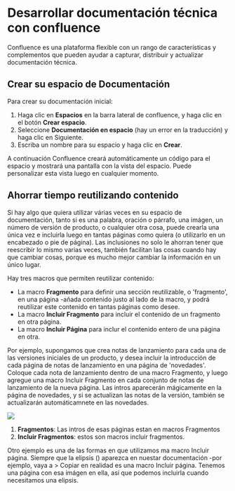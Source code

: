 # Desarrollar documentación técnica con confluence

Confluence es una plataforma flexible con un rango de características y complementos que pueden ayudar a capturar, distribuir y actualizar documentación técnica.

## Crear su espacio de Documentación

Para crear su documentación inicial:

1. Haga clic en **Espacios** en la barra lateral de confluence, y haga clic en el botón **Crear espacio**.
2. Seleccione **Documentación en espacio** (hay un error en la traducción) y haga clic en Siguiente.
3. Escriba un nombre para su espacio y haga clic en **Crear**.

A continuación Confluence creará automáticamente un código para el espacio y mostrará una pantalla con la vista del espacio. Puede personalizar esta vista luego en cualquier momento.

## Ahorrar tiempo reutilizando contenido

Si hay algo que quiera utilizar várias veces en su espacio de documentación, tanto si es una palabra, oración o párrafo, una imágen, un número de versión de producto, o cualquier otra cosa, puede crearla una única vez e incluirla luego en tantas páginas como quiera (o utilizarlo en un encabezado o pie de página). Las inclusiones no solo le ahorran tener que reescribir lo mismo varias veces, también facilitan las cosas cuando hay que cambiar cosas, porque es mucho mejor cambiar la información en un único lugar.

Hay tres macros que permiten reutilizar contenido:
* La macro **Fragmento** para definir una sección reutilizable, o 'fragmento', en una página -añada contenido justo al lado de la macro, y podrá reutilizar este contenido en tantas páginas como desee.
* La macro **Incluir Fragmento** para incluir el contenido de un fragmento en otra página.
* La macro **Incluir Página** para inclur el contenido entero de una página en otra.

Por ejemplo, supongamos que crea notas de lanzamiento para cada una de las versiones iniciales de un producto, y desea incluir la introducción de cada página de notas de lanzamiento en una página de 'novedades'. Coloque cada nota de lanzamiento dentro de una macro Fragmento, y luego agregue una macro Incluir Fragmento en cada conjunto de notas de lanzamiento de la nueva página. Las intros aparecerán mágicamente en la página de novedades, y si se actualizan las notas de la versión, también se actualizarán automáticamnete en las novedades.

![](https://confluence.atlassian.com/confcloud/files/724765468/934718718/1/1502176540053/reuse%2520contentupdated.png)

1. **Fragmentos**: Las intros de esas páginas estan en macros Fragmentos
2. **Incluir Fragmentos**: estos son macros incluir fragmentos.

Otro ejemplo es una de las formas en que utilizamos ma macro Incluir página. Siempre que la elipsis () aparezca en nuestar documentación -por ejemplo, vaya a > Copiar en realidad es una macro Incluir página. Tenemos una página con esa imágen en ella, así que podemos incluirla cuando necesitamos una elipsis.
